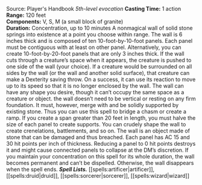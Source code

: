 Source: Player's Handbook
*5th-level evocation*
**Casting Time:** 1 action  
**Range:** 120 feet  
**Components:** V, S, M (a small block of granite)  
**Duration:** Concentration, up to 10 minutes
A nonmagical wall of solid stone springs into existence at a point you choose within range. The wall is 6 inches thick and is composed of ten 10-foot-by-10-foot panels. Each panel must be contiguous with at least on other panel. Alternatively, you can create 10-foot-by-20-foot panels that are only 3 inches thick.
If the wall cuts through a creature’s space when it appears, the creature is pushed to one side of the wall (your choice). If a creature would be surrounded on all sides by the wall (or the wall and another solid surface), that creature can make a Dexterity saving throw. On a success, it can use its reaction to move up to its speed so that it is no longer enclosed by the wall.
The wall can have any shape you desire, though it can’t occupy the same space as a creature or object. the wall doesn’t need to be vertical or resting on any firm foundation. It must, however, merge with and be solidly supported by existing stone. Thus you can use this spell to bridge a chasm or create a ramp.
If you create a span greater than 20 feet in length, you must halve the size of each panel to create supports. You can crudely shape the wall to create crenelations, battlements, and so on.
The wall is an object made of stone that can be damaged and thus breached. Each panel has AC 15 and 30 hit points per inch of thickness. Reducing a panel to 0 hit points destroys it and might cause connected panels to collapse at the DM’s discretion.
If you maintain your concentration on this spell for its whole duration, the wall becomes permanent and can’t be dispelled. Otherwise, the wall disappears when the spell ends.
***Spell Lists.*** [[spells:artificer|artificer]], [[spells:druid|druid]], [[spells:sorcerer|sorcerer]], [[spells:wizard|wizard]]